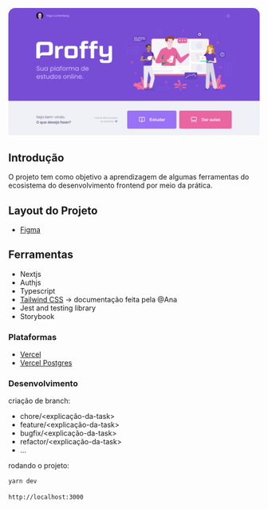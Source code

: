 ![Alt text](app/public/image.png)

## Introdução

O projeto tem como objetivo a aprendizagem de algumas ferramentas do ecosistema do desenvolvimento frontend por meio da prática.

## Layout do Projeto

- [Figma](https://www.figma.com/file/pMFCskAYP1knLQfRDoB5FA/Proffy?type=design&node-id=160-2761&mode=design&t=lhkdkSqcDkoSydJE-0)

## Ferramentas

- Nextjs
- Authjs
- Typescript
- [Tailwind CSS](https://star-fork-7cd.notion.site/Tailwind-CSS-5f84548bddd44e30bbbb9c509b8687ad?pvs=4) -> documentação feita pela @Ana
- Jest and testing library
- Storybook

### Plataformas

- [Vercel](https://vercel.com/)
- [Vercel Postgres](https://vercel.com/postgres)

### Desenvolvimento

criação de branch:

- chore/<explicação-da-task>
- feature/<explicação-da-task>
- bugfix/<explicação-da-task>
- refactor/<explicação-da-task>
- ...

rodando o projeto:

```
yarn dev

http://localhost:3000
```

